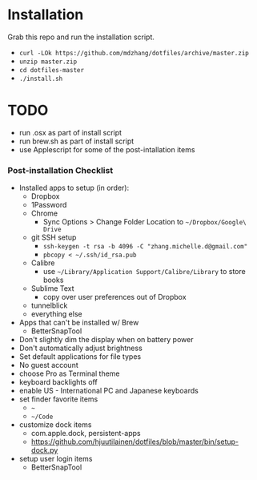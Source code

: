 # Installation

Grab this repo and run the installation script.
* `curl -LOk https://github.com/mdzhang/dotfiles/archive/master.zip`
* `unzip master.zip`
* `cd dotfiles-master`
* `./install.sh`

# TODO

* run .osx as part of install script
* run brew.sh as part of install script
* use Applescript for some of the post-intallation items

### Post-installation Checklist

* Installed apps to setup (in order):
    * Dropbox
    * 1Password
    * Chrome
        * Sync Options > Change Folder Location to `~/Dropbox/Google\ Drive`
    * git SSH setup
        * `ssh-keygen -t rsa -b 4096 -C "zhang.michelle.d@gmail.com"`
        * `pbcopy < ~/.ssh/id_rsa.pub`
    * Calibre
        * use `~/Library/Application Support/Calibre/Library` to store books
    * Sublime Text
        * copy over user preferences out of Dropbox
    * tunnelblick
    * everything else
* Apps that can't be installed w/ Brew
    * BetterSnapTool
* Don't slightly dim the display when on battery power
* Don't automatically adjust brightness
* Set default applications for file types
* No guest account
* choose Pro as Terminal theme
* keyboard backlights off
* enable US - International PC and Japanese keyboards
* set finder favorite items
    * `~`
    * `~/Code`
* customize dock items
    * com.apple.dock, persistent-apps
    * https://github.com/hjuutilainen/dotfiles/blob/master/bin/setup-dock.py
* setup user login items
    * BetterSnapTool
